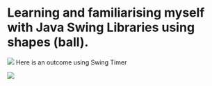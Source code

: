 # Learning and familiarising myself with Java Swing Libraries using shapes (ball).

![](src/gifs/ballwithtimer.gif)
Here is an outcome using Swing Timer

![](src/gifs/ballwithmouselitener.gif) 